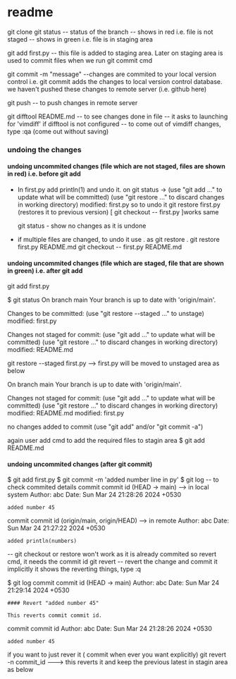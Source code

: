 # readme

git clone <link>
git status -- status of the branch
            -- shows in red i.e. file is not staged
            -- shows in green i.e. file is in staging area

git add first.py -- this file is added to staging area. Later on staging area is used to commit files when we run git commit cmd

git commit -m "message" --changes are commited to your local version control
i.e. git commit adds the changes to local version control database.
we haven't pushed these changes to remote server (i.e. github here) 

git push -- to push changes in remote server

git difftool README.md -- to see changes done in file
-- it asks to launching for 'vimdiff' if difftool is not configured
-- to come out of vimdiff changes, type :qa (come out without saving)

### undoing the changes
#### undoing uncommited changes (file which are not staged, files are shown in red) i.e. before git add

- In first.py add println(1) and undo it.
on git status ->  (use "git add <file>..." to update what will be committed)
                  (use "git restore <file>..." to discard changes in working directory)
                   modified:   first.py
    so to undo it
    git restore first.py (restores it to previous version)
    [  git checkout -- first.py ]works same

    git status - show no changes as it is undone

- if multiple files are changed, to undo it use . as 
    git restore .
    git restore first.py README.md
    git checkout -- first.py README.md


#### undoing uncommited changes (file which are staged, file that are shown in green) i.e. after git add

git add first.py

 $ git status
On branch main
Your branch is up to date with 'origin/main'.

Changes to be committed:
  (use "git restore --staged <file>..." to unstage)
        modified:   first.py

Changes not staged for commit:
  (use "git add <file>..." to update what will be committed)
  (use "git restore <file>..." to discard changes in working directory)
        modified:   README.md


git restore --staged first.py  --> first.py will be moved to unstaged area as below


On branch main
Your branch is up to date with 'origin/main'.

Changes not staged for commit:
  (use "git add <file>..." to update what will be committed)
  (use "git restore <file>..." to discard changes in working directory)
        modified:   README.md
        modified:   first.py

no changes added to commit (use "git add" and/or "git commit -a")


again user add cmd to add the required files to stagin area
$ git add README.md

#### undoing uncommited changes  (after git commit)

$ git add first.py
$ git commit -m 'added number line in py'
$ git log   -- to check commited details
commit commit id (HEAD -> main)  --> in local system
Author: abc
Date:   Sun Mar 24 21:28:26 2024 +0530

    added number 45

commit commit id (origin/main, origin/HEAD)  --> in remote
Author: abc
Date:   Sun Mar 24 21:27:22 2024 +0530

    added println(numbers)



-- git checkout or restore won't work as it is already commited
so revert cmd, it needs the commit id
git revert <commit id>   -- revert the change and commit it implicitly
it shows the reverting things, type :q

$ git log
commit commit id (HEAD -> main)
Author: abc
Date:   Sun Mar 24 21:29:14 2024 +0530

    #### Revert "added number 45"

    This reverts commit commit id.

commit commit id
Author: abc
Date:   Sun Mar 24 21:28:26 2024 +0530

    added number 45



if you want to just rever it ( commit when ever you want explicitly)
git revert -n commit_id ---> this reverts it and keep the previous latest in stagin area as below
